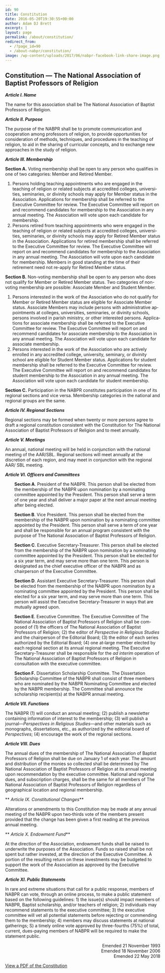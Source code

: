 ```yaml
---
id: 90
title: Constitution
date: 2016-05-20T19:30:55+00:00
author: Adam DJ Brett
excerpt: |
layout: page
permalink: /about/constitution/
redirect_from:
  - /?page_id=90
  - /about-nabpr/constitution/
image: /wp-content/uploads/2017/06/nabpr-facebook-link-share-image.png
---
```

## Constitution — The National Association of Baptist Professors of Religion

<div>
  <p>
    <strong><em> Article I. Name</em></strong>
  </p>

  <p>
    The name for this association shall be The National Association of Baptist Professors of Religion.
  </p>

  <p>
    <strong><em> Article II. Purpose</em></strong>
  </p>

  <p>
    The purpose of the NABPR shall be to pro­mote communication and cooperation among professors of religion, to provide opportunities for consideration of methods, techniques, and procedures in the teaching of religion, to aid in the sharing of curricular concepts, and to exchange new approaches in the study of reli­gion.
  </p>

  <p>
    <strong><em> Article III. Membership</em></strong>
  </p>

  <p>
    <strong>Section A.</strong> Voting membership shall be open to any person who qualifies in one of two catego­ries: Member and Retired Member.
  </p>

  <ol>
    <li>
      Persons holding teaching appoint­ments who are engaged in the teaching of religion or related subjects at accredited colleg­es, universi­ties, seminaries, or divinity schools may apply for Member status in the Associa­tion. Applica­tions for membership shall be referred to the Executive Committee for re­view. The Execu­tive Committee will report on and recommend candidates for membership to the Association in any annual meeting. The Association will vote upon each candidate for membership.
    </li>
    <li>
      Persons retired from teaching appointments who were engaged in the teaching of religion or related subjects at accredited colleges, universi­ties, seminaries, or divinity schools may apply for Retired Member status in the Association. Applications for retired membership shall be referred to the Executive Committee for re­view. The Executive Commit­tee will report on and recommend candidates for membership to the Association in any annual meeting. The Association will vote upon each candidate for membership. Members in good standing at the time of their retirement need not re-apply for Retired Member status.
    </li>
  </ol>

  <p>
    <strong>Section B.</strong> Non-voting membership shall be open to any person who does not qualify for Member or Retired Member status. Two cate­gories of non-voting membership are possible: Associate Member and Student Mem­ber.
  </p>

  <ol>
    <li>
      Persons interested in the work of the Associ­ation who do not qualify for Member or Re­tired Member status are eligible for Associ­ate Member status. Associate Members may in­clude persons with administrative ap­pointments at colleges, universities, seminaries, or divinity schools, persons involved in parish ministry, or other interested persons. Applica­tions for associate membership shall be referred to the Executive Committee for review. The Execu­tive Committee will report on and recom­mend candidates for associate membership to the Association in any annual meeting. The Associ­ation will vote upon each candidate for associ­ate membership.
    </li>
    <li>
      Persons interested in the work of the Associ­ation who are actively enrolled in any accredit­ed college, university, seminary, or divinity school are eligible for Student Member status. Applications for student membership shall be referred to the Executive Committee for re­view. The Executive Committee will report on and recommend candidates for stu­dent member­ship to the Association in any annual meeting. The Association will vote upon each candidate for student membership.
    </li>
  </ol>

  <p>
    <strong>Section C.</strong> Participation in the NABPR consti­tutes participation in one of its regional sections and vice versa. Membership categories in the national and regional groups are the same.
  </p>
</div>

<div>
  <p>
    <strong><em> Article IV. Regional Sections</em></strong>
  </p>

  <p>
    Regional sections may be formed when twen­ty or more persons agree to draft a regional constitu­tion consistent with the Constitution for The National Association of Baptist Professors of Religion and to meet annually.
  </p>

  <p>
    <strong><em> Article V. Meetings</em></strong>
  </p>

  <p>
    An annual, national meeting will be held in conjunction with the national meeting of the AAR/SBL. Regional sections will meet annual­ly at the discretion of each region, and may meet in conjunction with the regional AAR/ SBL meeting.
  </p>

  <p>
    <strong><em> Article VI. Officers and Committees</em></strong>
  </p>

  <p style="padding-left: 30px;">
    <strong>Section A</strong>. President of the NABPR. This person shall be elected from the membership of the NABPR upon nomination by a nominating committee appointed by the President. This person shall serve a term of one year and shall deliver a major paper at the next annual meet­ing after being elected.
  </p>

  <p style="padding-left: 30px;">
    <strong>Section B</strong>. Vice President. This person shall be elected from the membership of the NABPR upon nomination by a nominating committee appointed by the President. This person shall serve a term of one year and shall be responsible for an annual program consistent with the purpose of The National Association of Baptist Professors of Religion.
  </p>

  <p style="padding-left: 30px;">
    <strong>Section C</strong>. Executive Secretary‑Treasurer. This person shall be elected from the member­ship of the NABPR upon nomination by a nominating committee appointed by the President. This person shall be elected for a six year term, and may serve more than one term. This person is designated as the chief executive officer of the NABPR and as chairperson of the Executive Committee.
  </p>

  <p style="padding-left: 30px;">
    <strong>Section D</strong>. Assistant Executive Secretary‑Tre­asurer. This person shall be elected from the membership of the NABPR upon nomination by a nominating committee appointed by the President. This person shall be elected for a six year term, and may serve more than one term. This person will assist the Executive Secretary‑Treasurer in ways that are mutually agreed upon.
  </p>

  <p style="padding-left: 30px;">
    <strong>Section E</strong>. Executive Committee. The Execu­tive Committee of The National Association of Baptist Professors of Religion shall be com­posed of (1) the officers of The National Asso­ci­ation of Baptist Professors of Religion; (2) the editor of <em>Perspective in Religious Studies</em> and the chairperson of the Editorial Board; (3) the editor of each series authorized by the Editorial Board; (4) one at‑large member elected by each regional section at its annual regional meeting. The Executive Secretary‑Trea­surer shall be responsible for the <em>ad interim</em> operation of The National Association of Baptist Professors of Religion in consultation with the executive committee.
  </p>

  <p style="padding-left: 30px;">
    <strong>Section F.</strong> Dissertation Scholarship Committee. The Dissertation Scholarship Committee of the NABPR shall consist of three members who are nominated by the NABPR Nominating Committee and elected by the NABPR membership. The Committee shall announce the scholarship recipient(s) at the NABPR annual meeting.
  </p>

  <p>
    <strong><em> Article VII. Functions</em></strong>
  </p>

  <p>
    The NABPR (1) will conduct an annual meeting; (2) publish a newsletter containing information of interest to the membership; (3) will publish a journal—<em>Perspectives in Religious Studies</em>—and other materials such as mono­graphs, dissertations, etc., as authorized by the editorial board of <em>Perspectives</em>; (4) encourage the work of the regional sections.
  </p>

  <p>
    <strong><em> Article VIII. Dues</em></strong>
  </p>
</div>

The annual dues of the membership of The National Association of Baptist Professors of Religion shall be due on January 1 of each year. The amount and distribution of the mon­ies so collected shall be determined by The National Association of Baptist Professors of Religion at its annual meeting upon recommen­dation by the executive committee. National and regional dues, and subscription charges, shall be the same for all members of The Na­tional Association of Baptist Professors of Religion regardless of geographical location and regional membership.

** _Article IX. Constitutional Changes_**

Alterations or amendments to this Constitution may be made at any annual meeting of the NABPR upon two‑thirds vote of the members present provided that the change has been given a first reading at the previous annual meeting.

** _Article X. Endowment Fund_**

At the direction of the Association, endow­ment funds shall be raised to underwrite the purposes of the Association. Funds so raised shall be not spent but rather invested, at the direction of the Executive Committee. A por­tion of the resulting return on these investments may be budgeted to support the work of the Association as approved by the Executive Committee.

**_Article XI. Public Statements_**

In rare and extreme situations that call for a public response, members of NABPR can vote, through an online process, to make a public statement based on the following guidelines: 1) the issue(s) should impact members of NABPR, Baptist scholarship, and/or teachers of religion; 2) individuals may recommend statements to the executive committee; 3) the executive committee will vet all potential statements before rejecting or commending them to the membership; 4) members may discuss statements at national gatherings; S) a timely online vote approved by three-fourths (75%) of total, current, dues-paying members of NABPR will be required to make the statement public.

<ul class="list-unstyled" style="text-align: right;">
  <li style="list-style-type: none;">
    Emended 21 November 1993
  </li>
  <li style="list-style-type: none;">
    Emended 18 November 2006
  </li>
  <li style="list-style-type: none;">
    Emended 22 May 2018
  </li>
</ul>

[View a PDF of the Constitution](/wp-content/uploads/2018/05/NABPRconstitution2018.pdf)

